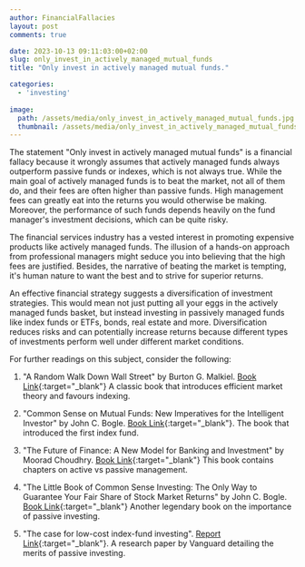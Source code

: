 ```yaml
---
author: FinancialFallacies
layout: post
comments: true

date: 2023-10-13 09:11:03:00+02:00  
slug: only_invest_in_actively_managed_mutual_funds
title: "Only invest in actively managed mutual funds."

categories:
  - 'investing'
  
image:
  path: /assets/media/only_invest_in_actively_managed_mutual_funds.jpg
  thumbnail: /assets/media/only_invest_in_actively_managed_mutual_funds.jpg
---
```


The statement "Only invest in actively managed mutual funds" is a financial fallacy because it wrongly assumes that actively managed funds always outperform passive funds or indexes, which is not always true. While the main goal of actively managed funds is to beat the market, not all of them do, and their fees are often higher than passive funds. High management fees can greatly eat into the returns you would otherwise be making. Moreover, the performance of such funds depends heavily on the fund manager's investment decisions, which can be quite risky.

The financial services industry has a vested interest in promoting expensive products like actively managed funds. The illusion of a hands-on approach from professional managers might seduce you into believing that the high fees are justified. Besides, the narrative of beating the market is tempting, it's human nature to want the best and to strive for superior returns.

An effective financial strategy suggests a diversification of investment strategies. This would mean not just putting all your eggs in the actively managed funds basket, but instead investing in passively managed funds like index funds or ETFs, bonds, real estate and more. Diversification reduces risks and can potentially increase returns because different types of investments perform well under different market conditions.

For further readings on this subject, consider the following:
1. "A Random Walk Down Wall Street" by Burton G. Malkiel. [Book Link](https://www.amazon.com/Random-Walk-Down-Wall-Street/dp/0393330338/ref=nosim?tag=financialfall-20){:target="_blank"}
A classic book that introduces efficient market theory and favours indexing.

2. "Common Sense on Mutual Funds: New Imperatives for the Intelligent Investor" by John C. Bogle. [Book Link](https://www.amazon.com/Common-Sense-Mutual-Funds-Imperatives/dp/0471392286/ref=nosim?tag=financialfall-20){:target="_blank"}.
The book that introduced the first index fund.

3. "The Future of Finance: A New Model for Banking and Investment" by Moorad Choudhry. [Book Link](https://www.amazon.com/Future-Finance-Model-Banking-Investment/dp/0470572299/ref=nosim?tag=financialfall-20){:target="_blank"}
This book contains chapters on active vs passive management.

4. "The Little Book of Common Sense Investing: The Only Way to Guarantee Your Fair Share of Stock Market Returns" by John C. Bogle. [Book Link](https://www.amazon.com/Little-Book-Common-Sense-Investing/dp/0470102101/ref=nosim?tag=financialfall-20){:target="_blank"}
Another legendary book on the importance of passive investing.

6. "The case for low-cost index-fund investing". [Report Link](https://static.vgcontent.info/crp/intl/avw/mexico/documents/case-low-cost-index-fund-investing.pdf){:target="_blank"}. 
A research paper by Vanguard detailing the merits of passive investing. 
